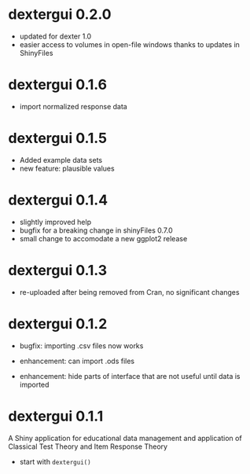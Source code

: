 
# dextergui 0.2.0

* updated for dexter 1.0
* easier access to volumes in open-file windows thanks to updates in ShinyFiles

# dextergui 0.1.6

* import normalized response data

# dextergui 0.1.5

* Added example data sets
* new feature: plausible values

# dextergui 0.1.4

* slightly improved help
* bugfix for a breaking change in shinyFiles 0.7.0
* small change to accomodate a new ggplot2 release

# dextergui 0.1.3

* re-uploaded after being removed from Cran, no significant changes

# dextergui 0.1.2

* bugfix: importing .csv files now works

* enhancement: can import .ods files 

* enhancement: hide parts of interface that are not useful until data is imported

# dextergui 0.1.1

A Shiny application for educational data management and application of Classical Test Theory and Item Response Theory

* start with `dextergui()`